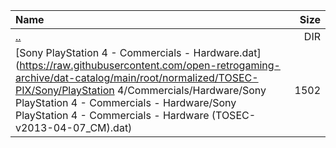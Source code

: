 |Name|Size|
|:---|---:|
|[..](../index.html)|DIR|
|[Sony PlayStation 4 - Commercials - Hardware.dat](https://raw.githubusercontent.com/open-retrogaming-archive/dat-catalog/main/root/normalized/TOSEC-PIX/Sony/PlayStation 4/Commercials/Hardware/Sony PlayStation 4 - Commercials - Hardware/Sony PlayStation 4 - Commercials - Hardware (TOSEC-v2013-04-07_CM).dat)|1502|
